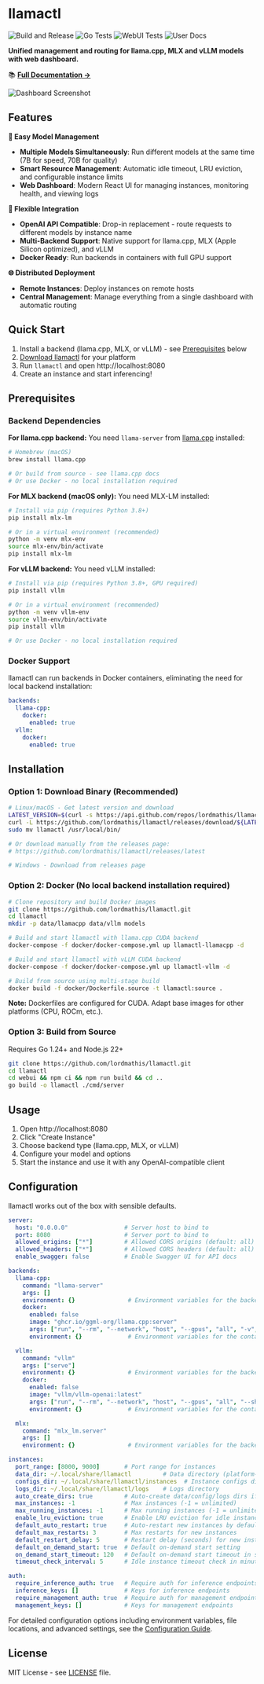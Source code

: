 # llamactl

![Build and Release](https://github.com/lordmathis/llamactl/actions/workflows/release.yaml/badge.svg) ![Go Tests](https://github.com/lordmathis/llamactl/actions/workflows/go_test.yaml/badge.svg) ![WebUI Tests](https://github.com/lordmathis/llamactl/actions/workflows/webui_test.yaml/badge.svg) ![User Docs](https://github.com/lordmathis/llamactl/actions/workflows/docs.yaml/badge.svg)

**Unified management and routing for llama.cpp, MLX and vLLM models with web dashboard.**

📚 **[Full Documentation →](https://llamactl.org)**

![Dashboard Screenshot](docs/images/dashboard.png)

## Features

**🚀 Easy Model Management**
- **Multiple Models Simultaneously**: Run different models at the same time (7B for speed, 70B for quality)
- **Smart Resource Management**: Automatic idle timeout, LRU eviction, and configurable instance limits
- **Web Dashboard**: Modern React UI for managing instances, monitoring health, and viewing logs

**🔗 Flexible Integration**
- **OpenAI API Compatible**: Drop-in replacement - route requests to different models by instance name
- **Multi-Backend Support**: Native support for llama.cpp, MLX (Apple Silicon optimized), and vLLM
- **Docker Ready**: Run backends in containers with full GPU support

**🌐 Distributed Deployment**
- **Remote Instances**: Deploy instances on remote hosts
- **Central Management**: Manage everything from a single dashboard with automatic routing  

## Quick Start

1. Install a backend (llama.cpp, MLX, or vLLM) - see [Prerequisites](#prerequisites) below
2. [Download llamactl](#installation) for your platform
3. Run `llamactl` and open http://localhost:8080
4. Create an instance and start inferencing!

## Prerequisites

### Backend Dependencies

**For llama.cpp backend:**
You need `llama-server` from [llama.cpp](https://github.com/ggml-org/llama.cpp) installed:

```bash
# Homebrew (macOS)
brew install llama.cpp

# Or build from source - see llama.cpp docs
# Or use Docker - no local installation required
```

**For MLX backend (macOS only):**
You need MLX-LM installed:

```bash
# Install via pip (requires Python 3.8+)
pip install mlx-lm

# Or in a virtual environment (recommended)
python -m venv mlx-env
source mlx-env/bin/activate
pip install mlx-lm
```

**For vLLM backend:**
You need vLLM installed:

```bash
# Install via pip (requires Python 3.8+, GPU required)
pip install vllm

# Or in a virtual environment (recommended)
python -m venv vllm-env
source vllm-env/bin/activate
pip install vllm

# Or use Docker - no local installation required
```

### Docker Support

llamactl can run backends in Docker containers, eliminating the need for local backend installation:

```yaml
backends:
  llama-cpp:
    docker:
      enabled: true
  vllm:
    docker:
      enabled: true
```

## Installation

### Option 1: Download Binary (Recommended)

```bash
# Linux/macOS - Get latest version and download
LATEST_VERSION=$(curl -s https://api.github.com/repos/lordmathis/llamactl/releases/latest | grep '"tag_name":' | sed -E 's/.*"([^"]+)".*/\1/')
curl -L https://github.com/lordmathis/llamactl/releases/download/${LATEST_VERSION}/llamactl-${LATEST_VERSION}-$(uname -s | tr '[:upper:]' '[:lower:]')-$(uname -m).tar.gz | tar -xz
sudo mv llamactl /usr/local/bin/

# Or download manually from the releases page:
# https://github.com/lordmathis/llamactl/releases/latest

# Windows - Download from releases page
```

### Option 2: Docker (No local backend installation required)

```bash
# Clone repository and build Docker images
git clone https://github.com/lordmathis/llamactl.git
cd llamactl
mkdir -p data/llamacpp data/vllm models

# Build and start llamactl with llama.cpp CUDA backend
docker-compose -f docker/docker-compose.yml up llamactl-llamacpp -d

# Build and start llamactl with vLLM CUDA backend
docker-compose -f docker/docker-compose.yml up llamactl-vllm -d

# Build from source using multi-stage build
docker build -f docker/Dockerfile.source -t llamactl:source .
```

**Note:** Dockerfiles are configured for CUDA. Adapt base images for other platforms (CPU, ROCm, etc.).

### Option 3: Build from Source
Requires Go 1.24+ and Node.js 22+
```bash
git clone https://github.com/lordmathis/llamactl.git
cd llamactl
cd webui && npm ci && npm run build && cd ..
go build -o llamactl ./cmd/server
```

## Usage

1. Open http://localhost:8080
2. Click "Create Instance"
3. Choose backend type (llama.cpp, MLX, or vLLM)
4. Configure your model and options
5. Start the instance and use it with any OpenAI-compatible client

## Configuration

llamactl works out of the box with sensible defaults.

```yaml
server:
  host: "0.0.0.0"                # Server host to bind to
  port: 8080                     # Server port to bind to
  allowed_origins: ["*"]         # Allowed CORS origins (default: all)
  allowed_headers: ["*"]         # Allowed CORS headers (default: all)
  enable_swagger: false          # Enable Swagger UI for API docs

backends:
  llama-cpp:
    command: "llama-server"
    args: []
    environment: {}               # Environment variables for the backend process
    docker:
      enabled: false
      image: "ghcr.io/ggml-org/llama.cpp:server"
      args: ["run", "--rm", "--network", "host", "--gpus", "all", "-v", "~/.local/share/llamactl/llama.cpp:/root/.cache/llama.cpp"]
      environment: {}             # Environment variables for the container

  vllm:
    command: "vllm"
    args: ["serve"]
    environment: {}               # Environment variables for the backend process
    docker:
      enabled: false
      image: "vllm/vllm-openai:latest"
      args: ["run", "--rm", "--network", "host", "--gpus", "all", "--shm-size", "1g", "-v", "~/.local/share/llamactl/huggingface:/root/.cache/huggingface"]
      environment: {}             # Environment variables for the container

  mlx:
    command: "mlx_lm.server"
    args: []
    environment: {}               # Environment variables for the backend process

instances:
  port_range: [8000, 9000]       # Port range for instances
  data_dir: ~/.local/share/llamactl         # Data directory (platform-specific, see below)
  configs_dir: ~/.local/share/llamactl/instances  # Instance configs directory
  logs_dir: ~/.local/share/llamactl/logs    # Logs directory
  auto_create_dirs: true         # Auto-create data/config/logs dirs if missing
  max_instances: -1              # Max instances (-1 = unlimited)
  max_running_instances: -1      # Max running instances (-1 = unlimited)
  enable_lru_eviction: true      # Enable LRU eviction for idle instances
  default_auto_restart: true     # Auto-restart new instances by default
  default_max_restarts: 3        # Max restarts for new instances
  default_restart_delay: 5       # Restart delay (seconds) for new instances
  default_on_demand_start: true  # Default on-demand start setting
  on_demand_start_timeout: 120   # Default on-demand start timeout in seconds
  timeout_check_interval: 5      # Idle instance timeout check in minutes

auth:
  require_inference_auth: true   # Require auth for inference endpoints
  inference_keys: []             # Keys for inference endpoints
  require_management_auth: true  # Require auth for management endpoints
  management_keys: []            # Keys for management endpoints
```

For detailed configuration options including environment variables, file locations, and advanced settings, see the [Configuration Guide](docs/getting-started/configuration.md).

## License

MIT License - see [LICENSE](LICENSE) file.
